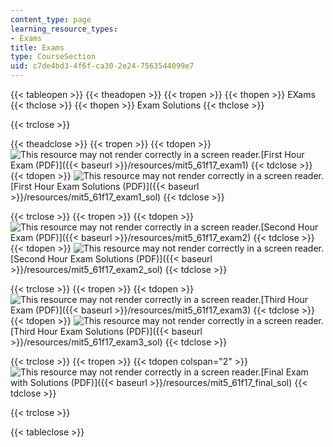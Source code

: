 ```yaml
---
content_type: page
learning_resource_types:
- Exams
title: Exams
type: CourseSection
uid: c7de4bd3-4f6f-ca30-2e24-7563544099e7
---
```


{{< tableopen >}}
{{< theadopen >}}
{{< tropen >}}
{{< thopen >}}
EXams
{{< thclose >}}
{{< thopen >}}
Exam Solutions
{{< thclose >}}

{{< trclose >}}

{{< theadclose >}}
{{< tropen >}}
{{< tdopen >}}
![This resource may not render correctly in a screen reader.](/images/inacessible.gif)[First Hour Exam (PDF)]({{< baseurl >}}/resources/mit5_61f17_exam1)
{{< tdclose >}}
{{< tdopen >}}
![This resource may not render correctly in a screen reader.](/images/inacessible.gif)[First Hour Exam Solutions (PDF)]({{< baseurl >}}/resources/mit5_61f17_exam1_sol)
{{< tdclose >}}

{{< trclose >}}
{{< tropen >}}
{{< tdopen >}}
![This resource may not render correctly in a screen reader.](/images/inacessible.gif)[Second Hour Exam (PDF)]({{< baseurl >}}/resources/mit5_61f17_exam2)
{{< tdclose >}}
{{< tdopen >}}
![This resource may not render correctly in a screen reader.](/images/inacessible.gif)[Second Hour Exam Solutions (PDF)]({{< baseurl >}}/resources/mit5_61f17_exam2_sol)
{{< tdclose >}}

{{< trclose >}}
{{< tropen >}}
{{< tdopen >}}
![This resource may not render correctly in a screen reader.](/images/inacessible.gif)[Third Hour Exam (PDF)]({{< baseurl >}}/resources/mit5_61f17_exam3)
{{< tdclose >}}
{{< tdopen >}}
![This resource may not render correctly in a screen reader.](/images/inacessible.gif)[Third Hour Exam Solutions (PDF)]({{< baseurl >}}/resources/mit5_61f17_exam3_sol)
{{< tdclose >}}

{{< trclose >}}
{{< tropen >}}
{{< tdopen colspan="2" >}}
![This resource may not render correctly in a screen reader.](/images/inacessible.gif)[Final Exam with Solutions (PDF)]({{< baseurl >}}/resources/mit5_61f17_final_sol)
{{< tdclose >}}

{{< trclose >}}

{{< tableclose >}}